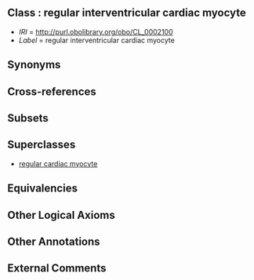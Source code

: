 
## Class : regular interventricular cardiac myocyte

 * *IRI* = http://purl.obolibrary.org/obo/CL_0002100
 * *Label* = regular interventricular cardiac myocyte

## Synonyms


## Cross-references


## Subsets


## Superclasses

 * [regular cardiac myocyte](../../CL/98/CL_0002098.md)

## Equivalencies


## Other Logical Axioms


## Other Annotations


## External Comments

